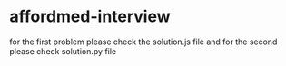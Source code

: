 # affordmed-interview
for the first problem please check the solution.js file
and for the second please check solution.py file

